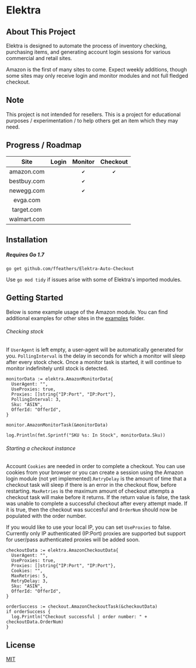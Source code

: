 # Elektra
## About This Project
Elektra is designed to automate the process of inventory checking, purchasing items, and generating account login sessions for various commercial and retail sites.

Amazon is the first of many sites to come. Expect weekly additions, though some sites may only receive login and monitor modules and not full fledged checkout.

## Note
This project is not intended for resellers. This is a project for educational purposes / experimentation / to help others get an item which they may need.

## Progress / Roadmap

| **Site** | **Login** | **Monitor** | **Checkout** |
|:---:|:---:|:---:|:---:|
| amazon.com | |`✔`|`✔`|
| bestbuy.com ||`✔`| |
| newegg.com ||`✔`| |
| evga.com ||| |
| target.com | | ||
| walmart.com || | |

## Installation
##### Requires Go 1.7
``go get github.com/ffeathers/Elektra-Auto-Checkout``

Use ``go mod tidy`` if issues arise with some of Elektra's imported modules.

## Getting Started
Below is some example usage of the Amazon module. You can find additional examples for other sites in the [examples](https://github.com/ffeathers/Elektra-Auto-Checkout/tree/main/examples) folder.

###### Checking stock
If ``UserAgent`` is left empty, a user-agent will be automatically generated for you. ``PollingInterval`` is the delay in seconds for which a monitor will sleep after every stock check. Once a monitor task is started, it will continue to monitor indefinitely until stock is detected.

```  
monitorData := elektra.AmazonMonitorData{
  UserAgent: "", 
  UseProxies: true,
  Proxies: []string{"IP:Port", "IP:Port"},
  PollingInterval: 3,
  Sku: "ASIN",
  OfferId: "OfferId",
}
  
monitor.AmazonMonitorTask(&monitorData) 
  
log.Println(fmt.Sprintf("SKU %s: In Stock", monitorData.Sku))
```
###### Starting a checkout instance
Account ``Cookies`` are needed in order to complete a checkout. You can use cookies from your browser or you can create a session using the Amazon login module (not yet implemented).``RetryDelay`` is the amount of time that a checkout task will sleep if there is an error in the checkout flow, before restarting. ``MaxRetries`` is the maximum amount of checkout attempts a checkout task will make before it returns. If the return value is false, the task was unable to complete a successful checkout after every attempt made. If it is true, then the checkout was succesful and ``OrderNum`` should now be populated with the order number. 

If you would like to use your local IP, you can set ``UseProxies`` to false. Currently only IP authenticated (IP:Port) proxies are supported but support for user/pass authenticated proxies will be added soon.

```
checkoutData := elektra.AmazonCheckoutData{
  UserAgent: "",
  UseProxies: true,
  Proxies: []string{"IP:Port", "IP:Port"},
  Cookies: "",
  MaxRetries: 5,
  RetryDelay: 3,
  Sku: "ASIN",
  OfferId: "OfferId",
}
  
orderSuccess := checkout.AmazonCheckoutTask(&checkoutData) 
if orderSuccess {
  log.Println("Checkout successful | order number: " + checkoutData.OrderNum)
}
```

## License
[MIT](https://choosealicense.com/licenses/mit)
